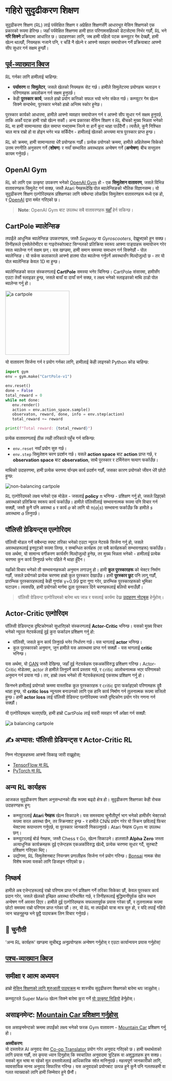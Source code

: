 <!--
CO_OP_TRANSLATOR_METADATA:
{
  "original_hash": "dbacf9b1915612981d76059678e563e5",
  "translation_date": "2025-08-26T10:14:30+00:00",
  "source_file": "lessons/6-Other/22-DeepRL/README.md",
  "language_code": "ne"
}
-->
# गहिरो सुदृढीकरण शिक्षण

सुदृढीकरण शिक्षण (RL) लाई पर्यवेक्षित शिक्षण र अप्रेक्षित शिक्षणसँगै आधारभूत मेसिन शिक्षणको एक प्रकारको रूपमा हेरिन्छ। जहाँ पर्यवेक्षित शिक्षणमा हामी ज्ञात परिणामसहितको डेटासेटमा निर्भर गर्छौं, RL भने **गरि सिक्ने** प्रक्रियामा आधारित छ। उदाहरणका लागि, जब हामी पहिलो पटक कम्प्युटर गेम देख्छौं, हामी खेल्न थाल्छौं, नियमहरू नजाने पनि, र चाँडै नै खेल्ने र आफ्नो व्यवहार समायोजन गर्ने प्रक्रियाबाट आफ्नो सीप सुधार गर्न सक्षम हुन्छौं।

## [पूर्व-व्याख्यान क्विज](https://red-field-0a6ddfd03.1.azurestaticapps.net/quiz/122)

RL गर्नका लागि हामीलाई चाहिन्छ:

* **पर्यावरण** वा **सिमुलेटर**, जसले खेलको नियमहरू सेट गर्छ। हामीले सिमुलेटरमा प्रयोगहरू चलाउन र परिणामहरू अवलोकन गर्न सक्षम हुनुपर्छ।
* केही **पुरस्कार कार्य**, जसले हाम्रो प्रयोग कत्तिको सफल भयो भनेर संकेत गर्छ। कम्प्युटर गेम खेल्न सिक्ने सन्दर्भमा, पुरस्कार भनेको हाम्रो अन्तिम स्कोर हुनेछ।

पुरस्कार कार्यको आधारमा, हामीले आफ्नो व्यवहार समायोजन गर्न र आफ्नो सीप सुधार गर्न सक्षम हुनुपर्छ, ताकि अर्को पटक हामी राम्रो खेल्न सकौं। अन्य प्रकारका मेसिन शिक्षण र RL बीचको मुख्य भिन्नता भनेको RL मा हामी सामान्यतया खेल समाप्त नभएसम्म जित्ने वा हार्ने कुरा थाहा पाउँदैनौं। त्यसैले, कुनै निश्चित चाल मात्र राम्रो हो वा होइन भनेर भन्न सकिँदैन - हामीलाई खेलको अन्त्यमा मात्र पुरस्कार प्राप्त हुन्छ।

RL को क्रममा, हामी सामान्यतया धेरै प्रयोगहरू गर्छौं। प्रत्येक प्रयोगको क्रममा, हामीले अहिलेसम्म सिकेको उत्तम रणनीति अनुसरण गर्ने (**शोषण**) र नयाँ सम्भावित अवस्थाहरू अन्वेषण गर्ने (**अन्वेषण**) बीच सन्तुलन कायम गर्नुपर्छ।

## OpenAI Gym

RL को लागि एक उत्कृष्ट उपकरण भनेको [OpenAI Gym](https://gym.openai.com/) हो - एक **सिमुलेशन वातावरण**, जसले विभिन्न वातावरणहरू सिमुलेट गर्न सक्छ, जस्तै Atari गेमहरूदेखि पोल ब्यालेन्सिङको भौतिक विज्ञानसम्म। यो सुदृढीकरण शिक्षण एल्गोरिदमहरू प्रशिक्षणका लागि सबैभन्दा लोकप्रिय सिमुलेशन वातावरणहरू मध्ये एक हो, र [OpenAI](https://openai.com/) द्वारा मर्मत गरिएको छ।

> **Note**: OpenAI Gym बाट उपलब्ध सबै वातावरणहरू [यहाँ](https://gym.openai.com/envs/#classic_control) हेर्न सकिन्छ।

## CartPole ब्यालेन्सिङ

तपाईंले आधुनिक ब्यालेन्सिङ उपकरणहरू, जस्तै *Segway* वा *Gyroscooters*, देख्नुभएको हुन सक्छ। तिनीहरूले एक्सेलेरोमीटर वा गाइरोस्कोपबाट सिग्नलको प्रतिक्रिया स्वरूप आफ्ना पाङ्ग्राहरू समायोजन गरेर स्वतः ब्यालेन्स गर्न सक्षम छन्। यस खण्डमा, हामी समान समस्या समाधान गर्न सिक्नेछौं - पोल ब्यालेन्सिङ। यो सर्कस कलाकारले आफ्नो हातमा पोल ब्यालेन्स गर्नुपर्ने अवस्थासँग मिल्दोजुल्दो छ - तर यो पोल ब्यालेन्सिङ केवल 1D मा हुन्छ।

ब्यालेन्सिङको सरल संस्करणलाई **CartPole** समस्या भनेर चिनिन्छ। CartPole संसारमा, हामीसँग एउटा तेर्सो स्लाइडर हुन्छ, जसले बायाँ वा दायाँ सर्न सक्छ, र लक्ष्य भनेको स्लाइडरको माथि ठाडो पोल ब्यालेन्स गर्नु हो।

<img alt="a cartpole" src="images/cartpole.png" width="200"/>

यो वातावरण सिर्जना गर्न र प्रयोग गर्नका लागि, हामीलाई केही लाइनको Python कोड चाहिन्छ:

```python
import gym
env = gym.make("CartPole-v1")

env.reset()
done = False
total_reward = 0
while not done:
   env.render()
   action = env.action_space.sample()
   observaton, reward, done, info = env.step(action)
   total_reward += reward

print(f"Total reward: {total_reward}")
```

प्रत्येक वातावरणलाई ठीक त्यही तरिकाले पहुँच गर्न सकिन्छ:
* `env.reset` नयाँ प्रयोग सुरु गर्छ।
* `env.step` सिमुलेशन चरण प्रदर्शन गर्छ। यसले **action space** बाट **action** प्राप्त गर्छ, र **observation space** बाट **observation**, साथै पुरस्कार र टर्मिनेसन फ्ल्याग फर्काउँछ।

माथिको उदाहरणमा, हामी प्रत्येक चरणमा र्यान्डम कार्य प्रदर्शन गर्छौं, जसका कारण प्रयोगको जीवन धेरै छोटो हुन्छ:

![non-balancing cartpole](../../../../../lessons/6-Other/22-DeepRL/images/cartpole-nobalance.gif)

RL एल्गोरिदमको लक्ष्य भनेको एक मोडेल - जसलाई **policy** π भनिन्छ - प्रशिक्षण गर्नु हो, जसले दिइएको अवस्थाको प्रतिक्रिया स्वरूप कार्य फर्काउँछ। हामीले पॉलिसीलाई सम्भावनात्मक रूपमा पनि विचार गर्न सक्छौं, जस्तै कुनै पनि अवस्था *s* र कार्य *a* को लागि यो π(*a*|*s*) सम्भावना फर्काउँछ कि हामीले *s* अवस्थामा *a* लिनुपर्छ।

## पॉलिसी ग्रेडियन्ट्स एल्गोरिदम

पॉलिसी मोडल गर्ने सबैभन्दा स्पष्ट तरिका भनेको एउटा न्यूरल नेटवर्क सिर्जना गर्नु हो, जसले अवस्थाहरूलाई इनपुटको रूपमा लिन्छ, र सम्बन्धित कार्यहरू (वा सबै कार्यहरूको सम्भावनाहरू) फर्काउँछ। यस अर्थमा, यो सामान्य वर्गीकरण कार्यसँग मिल्दोजुल्दो हुनेछ, तर मुख्य भिन्नता भनेको - हामीलाई प्रत्येक चरणमा कुन कार्य लिनुपर्छ भनेर पहिले नै थाहा हुँदैन।

यहाँको विचार भनेको ती सम्भावनाहरूको अनुमान लगाउनु हो। हामी **कुल पुरस्कारहरू** को भेक्टर निर्माण गर्छौं, जसले प्रयोगको प्रत्येक चरणमा हाम्रो कुल पुरस्कार देखाउँछ। हामी **पुरस्कार छुट** पनि लागू गर्छौं, प्रारम्भिक पुरस्कारहरूलाई केही गुणांक γ=0.99 द्वारा गुणा गरेर, प्रारम्भिक पुरस्कारहरूको भूमिका घटाउन। त्यसपछि, हामी प्रयोगको मार्गमा ठूला पुरस्कार दिने चरणहरूलाई बलियो बनाउँछौं।

> पॉलिसी ग्रेडियन्ट एल्गोरिदमको बारेमा थप जान्न र यसलाई कार्यमा देख्न [उदाहरण नोटबुक](../../../../../lessons/6-Other/22-DeepRL/CartPole-RL-TF.ipynb) हेर्नुहोस्।

## Actor-Critic एल्गोरिदम

पॉलिसी ग्रेडियन्ट्स दृष्टिकोणको सुधारिएको संस्करणलाई **Actor-Critic** भनिन्छ। यसको मुख्य विचार भनेको न्यूरल नेटवर्कलाई दुई कुरा फर्काउन प्रशिक्षण गर्नु हो:

* पॉलिसी, जसले कुन कार्य लिनुपर्छ भनेर निर्धारण गर्छ। यस भागलाई **actor** भनिन्छ।
* कुल पुरस्कारको अनुमान, जुन हामीले यस अवस्थामा प्राप्त गर्न सक्छौं - यस भागलाई **critic** भनिन्छ।

यस अर्थमा, यो [GAN](../../4-ComputerVision/10-GANs/README.md) जस्तै देखिन्छ, जहाँ दुई नेटवर्कहरू एकअर्काविरुद्ध प्रशिक्षण गरिन्छ। Actor-Critic मोडेलमा, actor ले हामीले लिनुपर्ने कार्य प्रस्ताव गर्छ, र critic आलोचनात्मक भएर परिणामको अनुमान गर्न प्रयास गर्छ। तर, हाम्रो लक्ष्य भनेको ती नेटवर्कहरूलाई एकसाथ प्रशिक्षण गर्नु हो।

किनभने हामीलाई प्रयोगको क्रममा वास्तविक कुल पुरस्कारहरू र critic द्वारा फर्काइएको परिणामहरू दुवै थाहा हुन्छ, यो **critic loss** न्यूनतम बनाउनको लागि एक हानि कार्य निर्माण गर्न तुलनात्मक रूपमा सजिलो हुन्छ। हामी **actor loss** लाई पॉलिसी ग्रेडियन्ट एल्गोरिदममा जस्तै दृष्टिकोण प्रयोग गरेर गणना गर्न सक्छौं।

यी एल्गोरिदमहरू चलाएपछि, हामी हाम्रो CartPole लाई यसरी व्यवहार गर्ने अपेक्षा गर्न सक्छौं:

![a balancing cartpole](../../../../../lessons/6-Other/22-DeepRL/images/cartpole-balance.gif)

## ✍️ अभ्यास: पॉलिसी ग्रेडियन्ट्स र Actor-Critic RL

निम्न नोटबुकहरूमा आफ्नो सिकाइ जारी राख्नुहोस्:

* [TensorFlow मा RL](../../../../../lessons/6-Other/22-DeepRL/CartPole-RL-TF.ipynb)
* [PyTorch मा RL](../../../../../lessons/6-Other/22-DeepRL/CartPole-RL-PyTorch.ipynb)

## अन्य RL कार्यहरू

आजकल सुदृढीकरण शिक्षण अनुसन्धानको तीव्र रूपमा बढ्दो क्षेत्र हो। सुदृढीकरण शिक्षणका केही रोचक उदाहरणहरू हुन्:

* कम्प्युटरलाई **Atari गेमहरू** खेल्न सिकाउने। यस समस्यामा चुनौतीपूर्ण भाग भनेको हामीसँग भेक्टरको रूपमा सरल अवस्था छैन, तर स्क्रिनशट हुन्छ - र हामीले CNN प्रयोग गरेर यो स्क्रिन छविलाई फिचर भेक्टरमा रूपान्तरण गर्नुपर्छ, वा पुरस्कार जानकारी निकाल्नुपर्छ। Atari गेमहरू Gym मा उपलब्ध छन्।
* कम्प्युटरलाई बोर्ड गेमहरू, जस्तै Chess र Go, खेल्न सिकाउने। हालसालै **Alpha Zero** जस्ता अत्याधुनिक कार्यक्रमहरू दुई एजेन्टहरू एकअर्काविरुद्ध खेल्दै, प्रत्येक चरणमा सुधार गर्दै, सुरुबाटै प्रशिक्षण गरिएका थिए।
* उद्योगमा, RL सिमुलेशनबाट नियन्त्रण प्रणालीहरू सिर्जना गर्न प्रयोग गरिन्छ। [Bonsai](https://azure.microsoft.com/services/project-bonsai/?WT.mc_id=academic-77998-cacaste) नामक सेवा विशेष रूपमा यसको लागि डिजाइन गरिएको छ।

## निष्कर्ष

हामीले अब एजेन्टहरूलाई राम्रो परिणाम प्राप्त गर्न प्रशिक्षण गर्ने तरिका सिकेका छौं, केवल पुरस्कार कार्य प्रदान गरेर, जसले खेलको इच्छित अवस्था परिभाषित गर्छ, र तिनीहरूलाई बुद्धिमानीपूर्वक खोज स्थान अन्वेषण गर्ने अवसर दिएर। हामीले दुई एल्गोरिदमहरू सफलतापूर्वक प्रयास गरेका छौं, र तुलनात्मक रूपमा छोटो समयमा राम्रो परिणाम प्राप्त गरेका छौं। तर, यो RL मा तपाईंको यात्रा मात्र सुरु हो, र यदि तपाईं गहिरो जान चाहनुहुन्छ भने छुट्टै पाठ्यक्रम लिन विचार गर्नुपर्छ।

## 🚀 चुनौती

'अन्य RL कार्यहरू' खण्डमा सूचीबद्ध अनुप्रयोगहरू अन्वेषण गर्नुहोस् र एउटा कार्यान्वयन प्रयास गर्नुहोस्!

## [पश्च-व्याख्यान क्विज](https://red-field-0a6ddfd03.1.azurestaticapps.net/quiz/222)

## समीक्षा र आत्म अध्ययन

हाम्रो [मेसिन शिक्षणको लागि शुरुआती पाठ्यक्रम](https://github.com/microsoft/ML-For-Beginners/blob/main/8-Reinforcement/README.md) मा शास्त्रीय सुदृढीकरण शिक्षणको बारेमा थप जान्नुहोस्।

कम्प्युटरले Super Mario खेल्न सिक्ने बारेमा कुरा गर्ने [यो उत्कृष्ट भिडियो](https://www.youtube.com/watch?v=qv6UVOQ0F44) हेर्नुहोस्।

## असाइनमेन्ट: [Mountain Car प्रशिक्षण गर्नुहोस्](lab/README.md)

यस असाइनमेन्टको क्रममा तपाईंको लक्ष्य भनेको फरक Gym वातावरण - [Mountain Car](https://www.gymlibrary.ml/environments/classic_control/mountain_car/) प्रशिक्षण गर्नु हो।

**अस्वीकरण**:  
यो दस्तावेज़ AI अनुवाद सेवा [Co-op Translator](https://github.com/Azure/co-op-translator) प्रयोग गरेर अनुवाद गरिएको छ। हामी यथार्थताको लागि प्रयास गर्छौं, तर कृपया ध्यान दिनुहोस् कि स्वचालित अनुवादमा त्रुटिहरू वा अशुद्धताहरू हुन सक्छ। यसको मूल भाषा मा रहेको मूल दस्तावेज़लाई आधिकारिक स्रोत मानिनुपर्छ। महत्वपूर्ण जानकारीको लागि, व्यावसायिक मानव अनुवाद सिफारिस गरिन्छ। यस अनुवादको प्रयोगबाट उत्पन्न हुने कुनै पनि गलतफहमी वा गलत व्याख्याको लागि हामी जिम्मेवार हुने छैनौं।